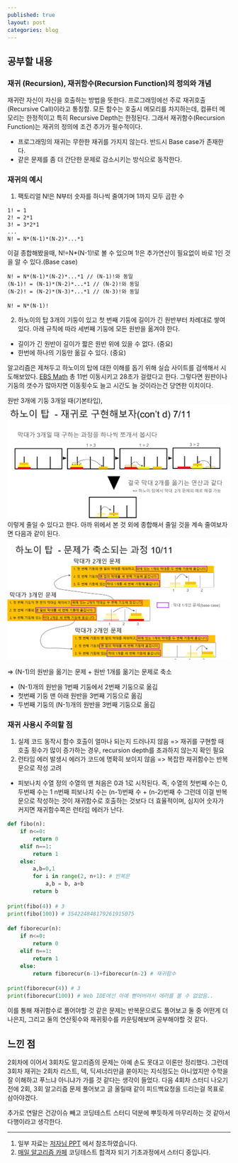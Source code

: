 ```yaml
---
published: true
layout: post
categories: blog
---
```


## 공부할 내용

### 재귀 (Recursion), 재귀함수(Recursion Function)의 정의와 개념

재귀란 자신이 자신을 호출하는 방법을 뜻한다. 프로그래밍에선 주로 재귀호출 (Recursive Call)이라고 통칭함.
모든 함수는 호출시 메모리를 차지하는데, 컴퓨터 메모리는 한정적이고 특히 Recursive Depth는 한정된다.
그래서 재귀함수(Recursion Function)는 재귀의 정의에 조건 추가가 필수적이다.

- 프로그래밍의 재귀는 무한한 재귀를 가지지 않는다. 반드시 Base case가 존재한다.
- 같은 문제를 좀 더 간단한 문제로 감소시키는 방식으로 동작한다.

### 재귀의 예시

1. 팩토리얼
   N!은 N부터 숫자를 하나씩 줄여가며 1까지 모두 곱한 수

```
1! = 1
2! = 2*1
3! = 3*2*1
...
N! = N*(N-1)*(N-2)*...*1
```

이걸 종합해봤을때, N!=N\*(N-1)!로 볼 수 있으며 1!은 추가연산이 필요없이 바로 1인 것을 알 수 있다.(Base case)

```
N! = N*(N-1)*(N-2)*...*1 // (N-1)!와 동일
(N-1)! = (N-1)*(N-2)*...*1 // (N-2)!와 동일
(N-2)! = (N-2)*(N-3)*...*1 // (N-3)!와 동일

N! = N*(N-1)!
```

2. 하노이의 탑
   3개의 기둥이 있고 첫 번째 기둥에 길이가 긴 원반부터 차례대로 쌓여있다.
   아래 규칙에 따라 세번째 기둥에 모든 원반을 옮겨야 한다.

- 길이가 긴 원반이 길이가 짧은 원반 위에 있을 수 없다. (중요)
- 한번에 하나의 기둥만 옮길 수 있다. (중요)

알고리즘은 제쳐두고 하노이의 탑에 대한 이해를 돕기 위해 실습 사이트를 검색해서 시도해보았다.
[EBS Math](https://www.ebsmath.co.kr/resource/rscView?cate=10097&cate2=10163&cate3=10169&rscTpDscd=RTP01&grdCd=MGRD02&sno=28320&type=S&historyYn=study)
총 11번 이동시키고 28초가 걸렸다고 한다. 그렇다면 원판이나 기둥의 갯수가 많아지면 이동횟수도 늘고 시간도 늘 것이라는건 당연한 이치이다.

원반 3개에 기둥 3개일 때(기본타입), ![](https://github.com/arumlee/arumlee.github.io/blob/main/_posts/Screenshot_2023-12-24%20201821.png?raw=true) 이렇게 줄일 수 있다고 한다.
아까 위에서 본 것 외에 종합해서 줄일 것을 계속 줄여보자면 다음과 같이 된다.
![](https://github.com/arumlee/arumlee.github.io/blob/main/_posts/Screenshot_2023-12-24%20202028.png?raw=true)

=> (N-1)의 원반을 옮기는 문제 + 원반 1개를 옮기는 문제로 축소

- (N-1)개의 원반을 1번째 기둥에서 2번째 기둥으로 옮김
- 첫번째 기둥 맨 아래 원반을 3번째 기둥으로 옮김
- 두번째 기둥의 (N-1)개의 원반을 3번째 기둥으로 옮김

### 재귀 사용시 주의할 점

1. 실제 코드 동작시 함수 호출이 얼마나 되는지 드러나지 않음
   => 재귀를 구현할 때 호출 횟수가 많이 증가하는 경우, recursion depth를 초과하지 않는지 확인 필요
2. 런타임 에러 발생시 에러가 코드에 명확히 보이지 않음
   => 복잡한 재귀함수는 반복문으로 작성 고려

- 피보나치 수열 정의
  수열의 맨 처음은 0과 1로 시작된다. 즉, 수열의 첫번째 수는 0, 두번째 수는 1
  n번째 피보나치 수는 (n-1)번째 수 + (n-2)번째 수
  그런데 이걸 반복문으로 작성하는 것이 재귀함수로 호출하는 것보다 더 효율적이며, 심지어 숫자가 커지면 재귀함수쪽은 런타임 에러가 난다.

```python
def fibo(n):
    if n<=0:
        return 0
    elif n==1:
        return 1
    else:
        a,b=0,1
        for i in range(2, n+1): # 반복문
            a,b = b, a+b
        return b

print(fibo(4)) # 3
print(fibo(100)) # 354224848179261915075

def fiborecur(n):
    if n<=0:
        return 0
    elif n==1:
        return 1
    else:
        return fiborecur(n-1)+fiborecur(n-2) # 재귀함수

print(fiborecur(4)) # 3
print(fiborecur(100)) # Web IDE에선 아예 뻗어버려서 에러를 볼 수 없었음..
```

이를 통해 재귀함수로 풀어야할 것 같은 문제는 반복문으로도 풀어보고 둘 중 어떤게 더 나은지, 그리고 둘의 연산횟수와 재귀횟수를 카운팅해보며 공부해야할 것 같다.

## 느낀 점

2회차에 이어서 3회차도 알고리즘의 문제는 아예 손도 못대고 이론만 정리했다.
그런데 3회차 재귀는 2회차 리스트, 덱, 딕셔너리만큼 쏟아지는 지식정도는 아니었지만 수학을 잘 이해하고 푸느냐 아니냐가 가를 것 같다는 생각이 들었다.
다음 4회차 스터디 나오기 전에 2회, 3회 알고리즘 문제 풀어보고 글 올릴때 같이 피드백요청을 드리는걸 목표로 삼아야겠다.

추가로 연말은 건강이슈 빼고 코딩테스트 스터디 덕분에 뿌듯하게 마무리하는 것 같아서 다행이라고 생각한다.

---

1. 일부 자료는 [저자님 PPT](https://www.slideshare.net/ultrasuperrok/1-4781) 에서 참조하였습니다.
2. [매일 알고리즘 카페](https://cafe.naver.com/dremdeveloper/948) 코딩테스트 합격자 되기 기초과정에서 스터디 중입니다.
